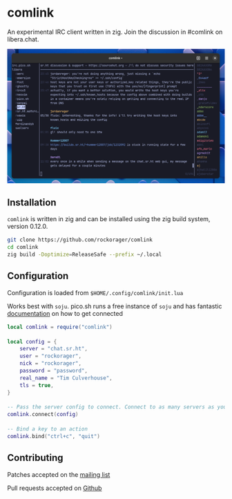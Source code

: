 # comlink

An experimental IRC client written in zig. Join the discussion in #comlink on
libera.chat.

![screenshot of comlink](screenshot.png)

## Installation

`comlink` is written in zig and can be installed using the zig build system,
version 0.12.0.

```sh
git clone https://github.com/rockorager/comlink
cd comlink
zig build -Doptimize=ReleaseSafe --prefix ~/.local
```

## Configuration

Configuration is loaded from `$HOME/.config/comlink/init.lua`

Works best with `soju`. pico.sh runs a free instance of `soju` and has fantastic
[documentation](https://pico.sh/irc) on how to get connected

```lua
local comlink = require("comlink")

local config = {
	server = "chat.sr.ht",
	user = "rockorager",
	nick = "rockorager",
	password = "password",
	real_name = "Tim Culverhouse",
	tls = true,
}

-- Pass the server config to connect. Connect to as many servers as you need
comlink.connect(config)

-- Bind a key to an action
comlink.bind("ctrl+c", "quit")
```

## Contributing

Patches accepted on the [mailing list](https://lists.sr.ht/~rockorager/comlink)

Pull requests accepted on [Github](https://github.com/rockorager/comlink)
